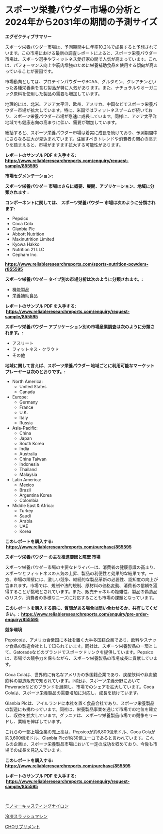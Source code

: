 <p><h1>スポーツ栄養パウダー市場の分析と2024年から2031年の期間の予測サイズ</h1></p><p><strong>エグゼクティブサマリー</strong></p>
<p><p>スポーツ栄養パウダー市場は、予測期間中に年率10.2％で成長すると予想されています。この市場における最新の調査レポートによると、スポーツ栄養パウダー市場は、スポーツ選手やフィットネス愛好家の間で人気が高まっています。これは、パフォーマンス向上や筋肉増強のために栄養補助食品を使用する傾向が高まっていることが要因です。</p><p>市場動向としては、プロテインパウダーやBCAA、グルタミン、クレアチンといった各種栄養素を含む製品が特に人気があります。また、ナチュラルやオーガニック原料を使用した製品の需要も増加しています。</p><p>地理的には、北米、アジア太平洋、欧州、アメリカ、中国などでスポーツ栄養パウダー市場が拡大しています。特に、米国ではフィットネスブームが続いており、スポーツ栄養パウダー市場が急速に成長しています。同様に、アジア太平洋地域でも健康志向の高まりに伴い、需要が増加しています。</p><p>総括すると、スポーツ栄養パウダー市場は着実に成長を続けており、予測期間中にさらなる拡大が見込まれています。注目すべきトレンドや消費者の関心の高まりを踏まえると、市場がますます拡大する可能性があります。</p></p>
<p><strong>レポートのサンプル PDF を入手する: <a href="https://www.reliableresearchreports.com/enquiry/request-sample/855595">https://www.reliableresearchreports.com/enquiry/request-sample/855595</a></strong></p>
<p><strong>市場セグメンテーション:</strong></p>
<p><strong> スポーツ栄養パウダー 市場はさらに概要、展開、アプリケーション、地域に分類されます :</strong></p>
<p><strong>コンポーネントに関しては、 スポーツ栄養パウダー 市場は次のように分類されます: &nbsp;</strong></p>
<p><ul><li>Pepsico</li><li>Coca Cola</li><li>Glanbia Plc</li><li>Abbott Nutrition</li><li>Maxinutrition Limited</li><li>Kyowa Hakko</li><li>Nutrition 21 LLC</li><li>Cepham Inc.</li></ul></p>
<p><strong><a href="https://www.reliableresearchreports.com/sports-nutrition-powders-r855595">https://www.reliableresearchreports.com/sports-nutrition-powders-r855595</a></strong></p>
<p><strong> スポーツ栄養パウダー タイプ別の市場分析は次のように分類されます。:</strong></p>
<p><ul><li>機能製品</li><li>栄養補助食品</li></ul></p>
<p><strong>レポートのサンプル PDF を入手する: &nbsp;<a href="https://www.reliableresearchreports.com/enquiry/request-sample/855595">https://www.reliableresearchreports.com/enquiry/request-sample/855595</a></strong></p>
<p><strong> スポーツ栄養パウダー アプリケーション別の市場産業調査は次のように分類されます。:</strong></p>
<p><ul><li>アスリート</li><li>フィットネス・クラウド</li><li>その他</li></ul></p>
<p><strong>地域に関して言えば、スポーツ栄養パウダー 地域ごとに利用可能なマーケットプレーヤーは次のとおりです。:</strong></p>
<p><ul>
    <li>
        North America:
        <ul>
            <li>United States</li>
            <li>Canada</li>
        </ul>
    </li>
    <li>
        Europe:
        <ul>
            <li>Germany</li>
            <li>France</li>
            <li>U.K.</li>
            <li>Italy</li>
            <li>Russia</li>
        </ul>
    </li>
    <li>
        Asia-Pacific:
        <ul>
            <li>China</li>
            <li>Japan</li>
            <li>South Korea</li>
            <li>India</li>
            <li>Australia</li>
            <li>China Taiwan</li>
            <li>Indonesia</li>
            <li>Thailand</li>
            <li>Malaysia</li>
        </ul>
    </li>
    <li>
        Latin America:
        <ul>
            <li>Mexico</li>
            <li>Brazil</li>
            <li>Argentina Korea</li>
            <li>Colombia</li>
        </ul>
    </li>
    <li>
        Middle East & Africa:
        <ul>
            <li>Turkey</li>
            <li>Saudi</li>
            <li>Arabia</li>
            <li>UAE</li>
            <li>Korea</li>
        </ul>
    </li>
    </ul></p>
<p><strong>このレポートを購入する: &nbsp;<a href="https://www.reliableresearchreports.com/purchase/855595">https://www.reliableresearchreports.com/purchase/855595</a></strong></p>
<p><strong>スポーツ栄養パウダー の主な推進要因と障壁 市場</strong></p>
<p><p>スポーツ栄養パウダー市場の主要なドライバーは、消費者の健康意識の高まり、スポーツとフィットネスの人気の上昇、製品の利便性と効果的な結果です。一方、市場の障壁には、激しい競争、継続的な製品革新の必要性、認知度の向上が含まれます。市場では、規制や法的規制、原材料の価格変動、消費者の信頼を獲得することが挑戦とされています。また、販売チャネルの複雑性、製品の偽造品のリスク、消費者の多様なニーズに対応することも市場の課題となっています。</p></p>
<p><strong>このレポートを購入する前に、質問がある場合は問い合わせるか、共有してください。:&nbsp; <a href="https://www.reliableresearchreports.com/enquiry/pre-order-enquiry/855595">https://www.reliableresearchreports.com/enquiry/pre-order-enquiry/855595</a></strong></p>
<p><strong>競争環境</strong></p>
<p><p>Pepsicoは、アメリカ合衆国に本社を置く大手多国籍企業であり、飲料やスナック食品の製造会社として知られています。同社は、スポーツ栄養製品の一環として、Gatoradeなどのブランドでスポーツドリンクを提供しています。Pepsicoは、市場での競争力を保ちながら、スポーツ栄養製品の市場成長に貢献しています。</p><p>Coca Colaは、世界的に有名なアメリカの多国籍企業であり、炭酸飲料や非炭酸飲料の製造販売で知られています。同社は、スポーツ栄養分野においてPoweradeなどのブランドを展開し、市場でのシェアを拡大しています。Coca Colaは、スポーツ栄養製品の需要増加に対応し、成長を続けています。</p><p>Glanbia Plcは、アイルランドに本社を置く食品会社であり、スポーツ栄養製品の製造にも携わっています。同社は、栄養製品事業を通じて市場での地位を確立し、収益を拡大しています。グラニアは、スポーツ栄養製品市場での競争をリードし、業績を伸ばしています。</p><p>これらの一部上場企業の売上高は、Pepsicoが約6,800億米ドル、Coca Colaが約3,600億米ドル、Glanbia Plcが約30億ユーロであると言われています。これらの企業は、スポーツ栄養製品市場において一定の成功を収めており、今後も市場での成長を見込んでいます。</p></p>
<p><strong>このレポートを購入する: &nbsp; <a href="https://www.reliableresearchreports.com/purchase/855595">https://www.reliableresearchreports.com/purchase/855595</a></strong></p>
<p><strong>レポートのサンプル PDF を入手する: &nbsp;<a href="https://www.reliableresearchreports.com/enquiry/request-sample/855595">https://www.reliableresearchreports.com/enquiry/request-sample/855595</a></strong><strong></strong></p>
<p>&nbsp;</p>
<p><p><a href="https://medium.com/@ferneconroy11/%E3%83%A2%E3%83%8E%E3%83%9E%E3%83%BC%E9%8B%B3%E9%80%A0%E3%83%8A%E3%82%A4%E3%83%AD%E3%83%B3%E5%B8%82%E5%A0%B4%E8%A6%8F%E6%A8%A1%E3%81%AF-%E3%82%B0%E3%83%AD%E3%83%BC%E3%83%90%E3%83%AB%E7%94%A3%E6%A5%AD%E3%81%AB%E3%81%8A%E3%81%91%E3%82%8B%E6%9C%80%E9%81%A9%E3%81%AA%E3%83%9E%E3%83%BC%E3%82%B1%E3%83%86%E3%82%A3%E3%83%B3%E3%82%B0%E3%83%81%E3%83%A3%E3%83%B3%E3%83%8D%E3%83%AB%E3%82%92%E7%A4%BA%E3%81%97%E3%81%A6%E3%81%84%E3%81%BE%E3%81%99-2a70f265fe5f">モノマーキャスティングナイロン</a></p><p><a href="https://medium.com/@dixiegrimes2023/2024%E5%B9%B4%E3%81%8B%E3%82%892031%E5%B9%B4%E3%81%BE%E3%81%A7%E3%81%AE%E6%9C%9F%E9%96%93%E3%81%AB%E4%BA%88%E6%B8%AC%E3%81%95%E3%82%8C%E3%82%8B%E5%87%8D%E7%B5%90%E3%82%B9%E3%83%A9%E3%83%83%E3%82%B7%E3%83%A5%E3%83%9E%E3%82%B7%E3%83%B3%E5%B8%82%E5%A0%B4%E5%88%86%E6%9E%90%E3%81%A8%E5%B8%82%E5%A0%B4%E8%A6%8F%E6%A8%A1-892278929d83">冷凍スラッシュマシン</a></p><p><a href="https://medium.com/@russellrodriguez2727/cho%E3%82%B5%E3%83%97%E3%83%AA%E3%83%A1%E3%83%B3%E3%83%88%E5%B8%82%E5%A0%B4-2031%E5%B9%B4%E3%81%BE%E3%81%A7%E3%81%AE%E3%83%88%E3%83%AC%E3%83%B3%E3%83%89-%E4%BA%88%E6%B8%AC-%E7%AB%B6%E4%BA%89%E5%88%86%E6%9E%90-76fe1279925d">CHOサプリメント</a></p></p>